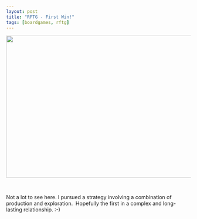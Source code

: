 ```yaml
---
layout: post
title: "RFTG - First Win!"
tags: [boardgames, rftg]
---
```


<a href="https://imgur.com/pq1740O"><img class=" aligncenter" src="https://i.imgur.com/pq1740Ol.png" alt="" width="640" height="389" /></a>

&nbsp;

Not a lot to see here. I pursued a strategy involving a combination of production and exploration.  Hopefully the first in a complex and long-lasting relationship. :-)